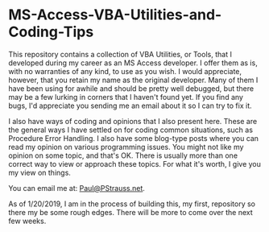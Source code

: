 # MS-Access-VBA-Utilities-and-Coding-Tips

This repository contains a collection of VBA Utilities, or Tools, that I developed during  my career as an MS Access developer. I offer them as is, with no warranties of any kind, to use as you wish. I would appreciate, however, that you retain my name as the original developer. Many of them I have been using for awhile and should be pretty well debugged, but there may be a few lurking in corners that I haven't found yet. If you find any bugs, I'd appreciate you sending me an email about it so I can try to fix it.

I also have ways of coding and opinions that I also present here. These are the general ways I have settled on for coding common situations, such as Procedure Error Handling. I also have some blog-type posts where you can read my opinion on various programming issues. You might not like my opinion on some topic, and that's OK. There is usually more than one correct way to view or approach these topics. For what it's worth, I give you my view on things.

You can email me at: Paul@PStrauss.net.

As of 1/20/2019, I am in the process of building this, my first, repository so there my be some rough edges. There will be more to come over the next few weeks.
